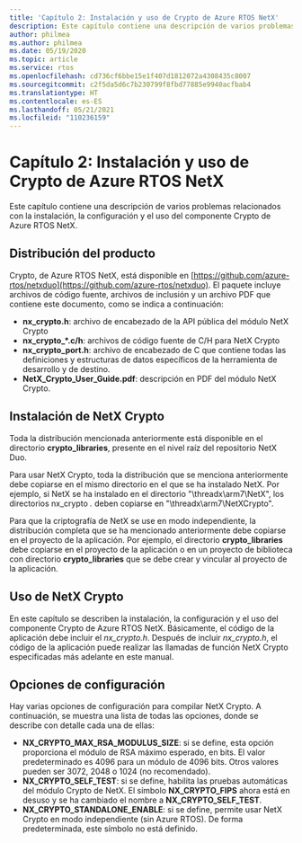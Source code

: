 ```yaml
---
title: 'Capítulo 2: Instalación y uso de Crypto de Azure RTOS NetX'
description: Este capítulo contiene una descripción de varios problemas relacionados con la instalación, la configuración y el uso del componente NetX Crypto.
author: philmea
ms.author: philmea
ms.date: 05/19/2020
ms.topic: article
ms.service: rtos
ms.openlocfilehash: cd736cf6bbe15e1f407d1812072a4308435c8007
ms.sourcegitcommit: c2f5da5d6c7b230799f8fbd77885e9940acfbab4
ms.translationtype: HT
ms.contentlocale: es-ES
ms.lasthandoff: 05/21/2021
ms.locfileid: "110236159"
---
```

# <a name="chapter-2---installation-and-use-of-azure-rtos-netx-crypto"></a>Capítulo 2: Instalación y uso de Crypto de Azure RTOS NetX

Este capítulo contiene una descripción de varios problemas relacionados con la instalación, la configuración y el uso del componente Crypto de Azure RTOS NetX.

## <a name="product-distribution"></a>Distribución del producto

Crypto, de Azure RTOS NetX, está disponible en [https://github.com/azure-rtos/netxduo](https://github.com/azure-rtos/netxduo). El paquete incluye archivos de código fuente, archivos de inclusión y un archivo PDF que contiene este documento, como se indica a continuación:

- **nx_crypto.h**: archivo de encabezado de la API pública del módulo NetX Crypto
- **nx_crypto_*.c/h**: archivos de código fuente de C/H para NetX Crypto
- **nx_crypto_port.h**: archivo de encabezado de C que contiene todas las definiciones y estructuras de datos específicos de la herramienta de desarrollo y de destino.
- **NetX_Crypto_User_Guide.pdf**: descripción en PDF del módulo NetX Crypto.

## <a name="netx-crypto-installation"></a>Instalación de NetX Crypto

Toda la distribución mencionada anteriormente está disponible en el directorio **crypto_libraries**, presente en el nivel raíz del repositorio NetX Duo.

Para usar NetX Crypto, toda la distribución que se menciona anteriormente debe copiarse en el mismo directorio en el que se ha instalado NetX. Por ejemplo, si NetX se ha instalado en el directorio "\threadx\arm7\NetX", los directorios nx_crypto *.* deben copiarse en "\threadx\arm7\NetXCrypto".

Para que la criptografía de NetX se use en modo independiente, la distribución completa que se ha mencionado anteriormente debe copiarse en el proyecto de la aplicación. Por ejemplo, el directorio **crypto_libraries** debe copiarse en el proyecto de la aplicación o en un proyecto de biblioteca con directorio **crypto_libraries** que se debe crear y vincular al proyecto de la aplicación. 

## <a name="using-netx-crypto"></a>Uso de NetX Crypto

En este capítulo se describen la instalación, la configuración y el uso del componente Crypto de Azure RTOS NetX. Básicamente, el código de la aplicación debe incluir el *nx_crypto.h*.  Después de incluir *nx_crypto.h*, el código de la aplicación puede realizar las llamadas de función NetX Crypto especificadas más adelante en este manual.

## <a name="configuration-options"></a>Opciones de configuración

Hay varias opciones de configuración para compilar NetX Crypto. A continuación, se muestra una lista de todas las opciones, donde se describe con detalle cada una de ellas:

- **NX_CRYPTO_MAX_RSA_MODULUS_SIZE**: si se define, esta opción proporciona el módulo de RSA máximo esperado, en bits. El valor predeterminado es 4096 para un módulo de 4096 bits. Otros valores pueden ser 3072, 2048 o 1024 (no recomendado).
- **NX_CRYPTO_SELF_TEST**: si se define, habilita las pruebas automáticas del módulo Crypto de NetX. El símbolo **NX_CRYPTO_FIPS** ahora está en desuso y se ha cambiado el nombre a **NX_CRYPTO_SELF_TEST**.
- **NX_CRYPTO_STANDALONE_ENABLE**: si se define, permite usar NetX Crypto en modo independiente (sin Azure RTOS). De forma predeterminada, este símbolo no está definido.

